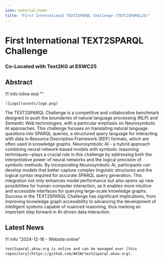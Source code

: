 ```yaml
---
icon: material/home
title: "First International TEXT2SPARQL Challenge (TEXT2SPARQL25)"
---
```

# First International TEXT2SPARQL Challenge
### Co-Located with Text2KG at ESWC25

## Abstract

!!! info inline end ""

    ![Logo](assets/logo.png)

The TEXT2SPARQL Challenge is a competitive and collaborative benchmark designed to push the boundaries of natural language processing (NLP) and Semantic Web technologies, with a particular emphasis on Neurosymbolic AI approaches.
This challenge focuses on translating natural language questions into SPARQL queries, a structured query language for interacting with data in Resource Description Framework (RDF) formats, which are often used in knowledge graphs.
Neurosymbolic AI - a hybrid approach combining neural network-based models with symbolic reasoning techniques—plays a crucial role in this challenge by addressing both the interpretative power of neural networks and the logical precision of symbolic methods.
By incorporating Neurosymbolic AI, participants can develop models that better capture complex linguistic structures and the logical syntax required for accurate SPARQL query generation.
This integration not only enhances model performance but also opens up new possibilities for human-computer interaction, as it enables more intuitive and accessible interfaces for querying large-scale knowledge graphs.
Success in the TEXT2SPARQL Challenge has significant implications, from improving knowledge graph accessibility to advancing the development of intelligent systems capable of nuanced reasoning, thus marking an important step forward in AI-driven data interaction.

## Latest News

!!! info "2024-12-16 - Website online"

    text2sparql.aksw.org is online and can be managed over [this repository](https://github.com/AKSW/text2sparql.aksw.org).


